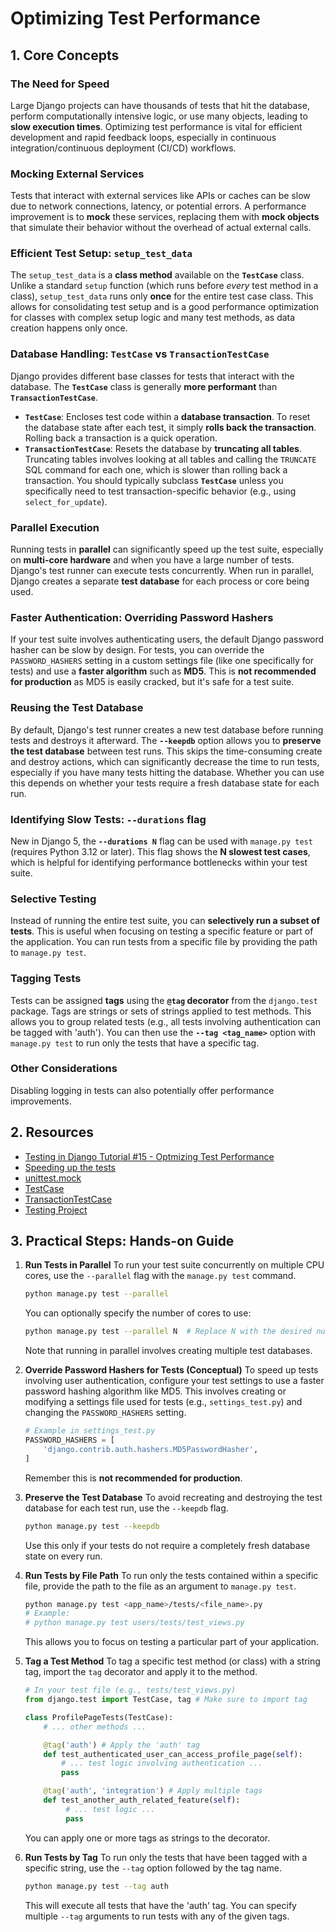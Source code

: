 # Optimizing Test Performance

## 1. Core Concepts

### The Need for Speed

Large Django projects can have thousands of tests that hit the database, perform computationally intensive logic, or use many objects, leading to **slow execution times**. Optimizing test performance is vital for efficient development and rapid feedback loops, especially in continuous integration/continuous deployment (CI/CD) workflows.

### Mocking External Services

Tests that interact with external services like APIs or caches can be slow due to network connections, latency, or potential errors. A performance improvement is to **mock** these services, replacing them with **mock objects** that simulate their behavior without the overhead of actual external calls.

### Efficient Test Setup: `setup_test_data`

The `setup_test_data` is a **class method** available on the **`TestCase`** class. Unlike a standard `setup` function (which runs before _every_ test method in a class), `setup_test_data` runs only **once** for the entire test case class. This allows for consolidating test setup and is a good performance optimization for classes with complex setup logic and many test methods, as data creation happens only once.

### Database Handling: `TestCase` vs `TransactionTestCase`

Django provides different base classes for tests that interact with the database. The **`TestCase`** class is generally **more performant** than **`TransactionTestCase`**.

- **`TestCase`**: Encloses test code within a **database transaction**. To reset the database state after each test, it simply **rolls back the transaction**. Rolling back a transaction is a quick operation.
- **`TransactionTestCase`**: Resets the database by **truncating all tables**. Truncating tables involves looking at all tables and calling the `TRUNCATE` SQL command for each one, which is slower than rolling back a transaction.
  You should typically subclass **`TestCase`** unless you specifically need to test transaction-specific behavior (e.g., using `select_for_update`).

### Parallel Execution

Running tests in **parallel** can significantly speed up the test suite, especially on **multi-core hardware** and when you have a large number of tests. Django's test runner can execute tests concurrently. When run in parallel, Django creates a separate **test database** for each process or core being used.

### Faster Authentication: Overriding Password Hashers

If your test suite involves authenticating users, the default Django password hasher can be slow by design. For tests, you can override the `PASSWORD_HASHERS` setting in a custom settings file (like one specifically for tests) and use a **faster algorithm** such as **MD5**. This is **not recommended for production** as MD5 is easily cracked, but it's safe for a test suite.

### Reusing the Test Database

By default, Django's test runner creates a new test database before running tests and destroys it afterward. The **`--keepdb`** option allows you to **preserve the test database** between test runs. This skips the time-consuming create and destroy actions, which can significantly decrease the time to run tests, especially if you have many tests hitting the database. Whether you can use this depends on whether your tests require a fresh database state for each run.

### Identifying Slow Tests: `--durations` flag

New in Django 5, the **`--durations N`** flag can be used with `manage.py test` (requires Python 3.12 or later). This flag shows the **N slowest test cases**, which is helpful for identifying performance bottlenecks within your test suite.

### Selective Testing

Instead of running the entire test suite, you can **selectively run a subset of tests**. This is useful when focusing on testing a specific feature or part of the application. You can run tests from a specific file by providing the path to `manage.py test`.

### Tagging Tests

Tests can be assigned **tags** using the **`@tag` decorator** from the `django.test` package. Tags are strings or sets of strings applied to test methods. This allows you to group related tests (e.g., all tests involving authentication can be tagged with 'auth'). You can then use the **`--tag <tag_name>`** option with `manage.py test` to run only the tests that have a specific tag.

### Other Considerations

Disabling logging in tests can also potentially offer performance improvements.

## 2. Resources

- [Testing in Django Tutorial #15 - Optmizing Test Performance](https://youtu.be/f4ndAxG54Pg?si=YFDwrUjAD1qRI2Es)
- [Speeding up the tests](https://docs.djangoproject.com/en/5.1/topics/testing/overview/#speeding-up-the-tests)
- [unittest.mock](https://docs.python.org/3/library/unittest.mock.html)
- [TestCase](https://docs.djangoproject.com/en/5.1/topics/testing/tools/#testcase)
- [TransactionTestCase](https://docs.djangoproject.com/en/5.1/topics/testing/tools/#transactiontestcase)
- [Testing Project](./testing-project/)

## 3. Practical Steps: Hands-on Guide

1.  **Run Tests in Parallel**
    To run your test suite concurrently on multiple CPU cores, use the `--parallel` flag with the `manage.py test` command.

    ```bash
    python manage.py test --parallel
    ```

    You can optionally specify the number of cores to use:

    ```bash
    python manage.py test --parallel N  # Replace N with the desired number of cores
    ```

    Note that running in parallel involves creating multiple test databases.

2.  **Override Password Hashers for Tests (Conceptual)**
    To speed up tests involving user authentication, configure your test settings to use a faster password hashing algorithm like MD5. This involves creating or modifying a settings file used for tests (e.g., `settings_test.py`) and changing the `PASSWORD_HASHERS` setting.

    ```python
    # Example in settings_test.py
    PASSWORD_HASHERS = [
        'django.contrib.auth.hashers.MD5PasswordHasher',
    ]
    ```

    Remember this is **not recommended for production**.

3.  **Preserve the Test Database**
    To avoid recreating and destroying the test database for each test run, use the `--keepdb` flag.

    ```bash
    python manage.py test --keepdb
    ```

    Use this only if your tests do not require a completely fresh database state on every run.

4.  **Run Tests by File Path**
    To run only the tests contained within a specific file, provide the path to the file as an argument to `manage.py test`.

    ```bash
    python manage.py test <app_name>/tests/<file_name>.py
    # Example:
    # python manage.py test users/tests/test_views.py
    ```

    This allows you to focus on testing a particular part of your application.

5.  **Tag a Test Method**
    To tag a specific test method (or class) with a string tag, import the `tag` decorator and apply it to the method.

    ```python
    # In your test file (e.g., tests/test_views.py)
    from django.test import TestCase, tag # Make sure to import tag

    class ProfilePageTests(TestCase):
        # ... other methods ...

        @tag('auth') # Apply the 'auth' tag
        def test_authenticated_user_can_access_profile_page(self):
            # ... test logic involving authentication ...
            pass

        @tag('auth', 'integration') # Apply multiple tags
        def test_another_auth_related_feature(self):
             # ... test logic ...
             pass
    ```

    You can apply one or more tags as strings to the decorator.

6.  **Run Tests by Tag**
    To run only the tests that have been tagged with a specific string, use the `--tag` option followed by the tag name.
    ```bash
    python manage.py test --tag auth
    ```
    This will execute all tests that have the 'auth' tag. You can specify multiple `--tag` arguments to run tests with any of the given tags.
